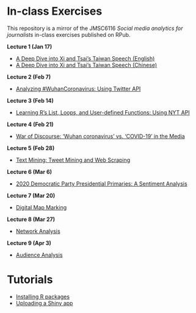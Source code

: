 # In-class Exercises
This repository is a mirror of the JMSC6116 _Social media analytics for journalists_ in-class exercises published on RPub.

**Lecture 1 (Jan 17)**
* [A Deep Dive into Xi and Tsai’s Taiwan Speech (English)](https://elgarteo.github.io/JMSC6116/Lecture_1-taiwan_speech_english.html)
* [A Deep Dive into Xi and Tsai’s Taiwan Speech (Chinese)](https://elgarteo.github.io/JMSC6116/Lecture_1-taiwan_speech_chinese.html)

**Lecture 2 (Feb 7)**
* [Analyzing #WuhanCoronavirus: Using Twitter API](https://elgarteo.github.io/JMSC6116/Lecture_2-twitter_api.html)

**Lecture 3 (Feb 14)**
* [Learning R’s List, Loops, and User-defined Functions: Using NYT API](https://elgarteo.github.io/JMSC6116/Lecture_3-nyt_api.html)

**Lecture 4 (Feb 21)**
* [War of Discourse: ‘Wuhan coronavirus’ vs. ‘COVID-19’ in the Media](https://elgarteo.github.io/JMSC6116/Lecture_4-news_api.html)

**Lecture 5 (Feb 28)**
* [Text Mining: Tweet Mining and Web Scraping](https://fukingwa.github.io/JMSC6116-2020/lecture5_2020.html)

**Lecture 6 (Mar 6)**
* [2020 Democratic Party Presidential Primaries: A Sentiment Analysis](https://elgarteo.github.io/JMSC6116/Lecture_6-sentiment_analysis.html)

**Lecture 7 (Mar 20)**
* [Digital Map Marking](https://fukingwa.github.io/JMSC6116-2020/lecture7_2020.html)

**Lecture 8 (Mar 27)**
* [Network Analysis](https://fukingwa.github.io/JMSC6116-2020/lecture8_2020.html)

**Lecture 9 (Apr 3)**
* [Audience Analysis](https://rpubs.com/fukingwa/593936)

# Tutorials
* [Installing R packages](https://elgarteo.github.io/JMSC6116/package/install_package.html)
* [Uploading a Shiny app](https://elgarteo.github.io/JMSC6116/shiny/shiny.html)
